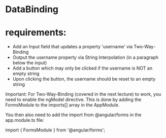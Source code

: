 # DataBinding
# requirements:
- Add an Input field that updates a property 'username' via Two-Way-Binding
- Output the username property via String Interpolation (in a paragraph below the input)
- Add a button which may only be clicked if the username is NOT an empty string
- Upon clicking the button, the username should be reset to an empty string


Important: For Two-Way-Binding (covered in the next lecture) to work, you need to enable the ngModel  directive. This is done by adding the FormsModule  to the imports[]  array in the AppModule.

You then also need to add the import from @angular/forms  in the app.module.ts file:

import { FormsModule } from '@angular/forms'; 